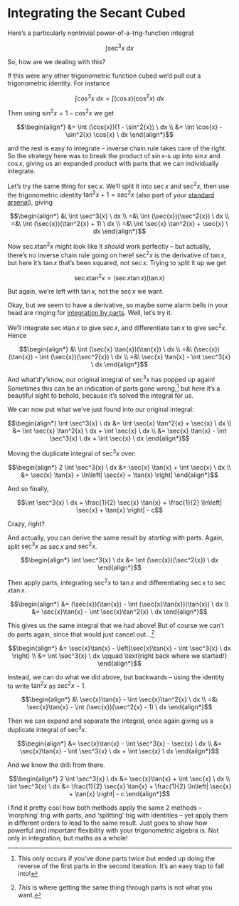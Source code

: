 # Integrating the Secant Cubed
<!-- #SQUARK live! dev!
| dest = scriptures/integrals/antiderivatives/sec-3
| capt = An unlikely duplication
| index = scriptures / integrals / antiderivatives
-->

Here’s a particularly nontrivial power-of-a-trig-function integral:

```math
\int \sec^3{x} \ dx
```

So, how are we dealing with this?

If this were any other trigonometric function cubed we’d pull out a trigonometric identity. For instance

```math
\int \cos^3{x} \ dx
= \int (\cos{x})(\cos^2{x}) \ dx
```

Then using $\sin^2{x} = 1 - \cos^2{x}$ we get

```math
\begin{align*}
  &= \int (\cos{x})(1 - \sin^2{x}) \ dx
  \\ &= \int \cos{x} - \sin^2{x} \cos{x} \ dx
\end{align*}
```

and the rest is easy to integrate – inverse chain rule takes care of the right. So the strategy here was to break the product of $\sin{x}$-s up into $\sin{x}$ and $\cos{x}$, giving us an expanded product with parts that we can individually integrate.

Let’s try the same thing for $\sec{x}$. We’ll split it into $\sec{x}$ and $\sec^2{x}$, then use the trigonometric identity $\tan^2{x} + 1 = \sec^2{x}$ (also part of your [standard arsenal](../everything-anything.md)), giving

```math
\begin{align*}
  &\ \int \sec^3{x} \ dx
  \\ =&\ \int (\sec{x})(\sec^2{x}) \ dx
  \\ =&\ \int (\sec{x})(\tan^2{x} + 1) \ dx
  \\ =&\ \int \sec{x} \tan^2{x} + \sec{x} \ dx
\end{align*}
```

Now $\sec{x} \tan^2{x}$ might look like it *should* work perfectly – but actually, there’s no inverse chain rule going on here! $\sec^2{x}$ is the derivative of $\tan{x}$, but here it’s $\tan{x}$ that’s been squared, not $\sec{x}$. Trying to split it up we get

```math
\sec{x} \tan^2{x} = (\sec{x} \tan{x})(\tan{x})
```

But again, we’re left with $\tan{x}$, not the $\sec{x}$ we want.

Okay, but we seem to have a derivative, so maybe some alarm bells in your head are ringing for [integration by parts](../methods/parts). Well, let’s try it.

We’ll integrate $\sec{x} \tan{x}$ to give $\sec{x}$, and differentiate $\tan{x}$ to give $\sec^2{x}$. Hence

```math
\begin{align*}
  &\ \int (\sec{x} \tan{x})(\tan{x}) \ dx
  \\ =&\ (\sec{x})(\tan{x}) - \int (\sec{x})(\sec^2{x}) \ dx
  \\ =&\ \sec{x} \tan{x} - \int \sec^3{x} \ dx
\end{align*}
```

And what’d’y’know, our original integral of $\sec^3{x}$ has popped up again! Sometimes this can be an indication of parts gone wrong,[^parts-wrong] but here it’s a beautiful sight to behold, because it’s solved the integral for us.

[^parts-wrong]: This only occurs if you’ve done parts twice but ended up doing the reverse of the first parts in the second iteration. It’s an easy trap to fall into!

We can now put what we’ve just found into our original integral:

```math
\begin{align*}
  \int \sec^3{x} \ dx
    &= \int \sec{x} \tan^2{x} + \sec{x} \ dx
  \\ &= \int \sec{x} \tan^2{x} \ dx + \int \sec{x} \ dx
  \\ &= \sec{x} \tan{x} - \int \sec^3{x} \ dx + \int \sec{x} \ dx
\end{align*}
```

Moving the duplicate integral of $\sec^3{x}$ over:

```math
\begin{align*}
  2 \int \sec^3{x} \ dx
    &= \sec{x} \tan{x} + \int \sec{x} \ dx
  \\ &= \sec{x} \tan{x} + \ln\left| \sec{x} + \tan{x} \right|
\end{align*}
```

And so finally,

```math
\int \sec^3{x} \ dx = \frac{1}{2} \sec{x} \tan{x} + \frac{1}{2} \ln\left| \sec{x} + \tan{x} \right| - c
```

Crazy, right?

And actually, you can derive the same result by *starting* with parts. Again, split $\sec^3{x}$ as $\sec{x}$ and $\sec^2{x}$.

```math
\begin{align*}
  \int \sec^3{x} \ dx
    &= \int (\sec{x})(\sec^2{x}) \ dx
\end{align*}
```

Then apply parts, integrating $\sec^2{x}$ to $\tan{x}$ and differentiating $\sec{x}$ to $\sec{x} \tan{x}$.

```math
\begin{align*}
  &= (\sec{x})(\tan{x}) - \int (\sec{x}\tan{x})(\tan{x}) \ dx
  \\ &= \sec{x}\tan{x} - \int \sec{x}\tan^2{x} \ dx
\end{align*}
```

This gives us the same integral that we had above! But of course we can’t do parts again, since that would just cancel out...[^parts-cancel]

[^parts-cancel]: *This* is where getting the same thing through parts is not what you want.

```math
\begin{align*}
  &= \sec{x}\tan{x} - \left(\sec{x}\tan{x} - \int \sec^3{x} \ dx \right)
  \\ &= \int \sec^3{x} \ dx
    \qquad \text{right back where we started!}
\end{align*}
```

Instead, we can do what we did above, but backwards – using the identity to write $\tan^2{x}$ as $\sec^2{x} - 1$.

```math
\begin{align*}
  &\ \sec{x}\tan{x} - \int \sec{x}\tan^2{x} \ dx
  \\ =&\ \sec{x}\tan{x} - \int (\sec{x})(\sec^2{x} - 1) \ dx
\end{align*}
```

Then we can expand and separate the integral, once again giving us a duplicate integral of $\sec^3{x}$.

```math
\begin{align*}
  &= \sec{x}\tan{x} - \int \sec^3{x} - \sec{x} \ dx
  \\ &= \sec{x}\tan{x} - \int \sec^3{x} \ dx + \int \sec{x} \ dx
\end{align*}
```

And we know the drill from there.

```math
\begin{align*}
  2 \int \sec^3{x} \ dx
    &= \sec{x}\tan{x} + \int \sec{x} \ dx
  \\ \int \sec^3{x} \ dx &= \frac{1}{2} \sec{x} \tan{x} + \frac{1}{2} \ln\left| \sec{x} + \tan{x} \right| - c
\end{align*}
```

I find it pretty cool how both methods apply the same 2 methods – ‘morphing’ trig with parts, and ‘splitting’ trig with identities – yet apply them in different orders to lead to the same result. Just goes to show how powerful and important flexibility with your trigonometric algebra is. Not only in integration, but maths as a whole!
